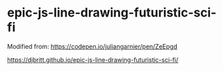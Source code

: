 # epic-js-line-drawing-futuristic-sci-fi

Modified from: https://codepen.io/juliangarnier/pen/ZeEpgd

https://djbritt.github.io/epic-js-line-drawing-futuristic-sci-fi/
